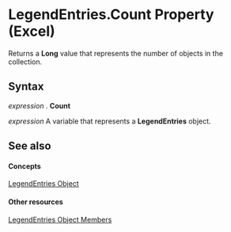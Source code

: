 
# LegendEntries.Count Property (Excel)

Returns a  **Long** value that represents the number of objects in the collection.


## Syntax

 _expression_ . **Count**

 _expression_ A variable that represents a **LegendEntries** object.


## See also


#### Concepts


[LegendEntries Object](51d98149-b90b-432b-7771-0815a0e89655.md)
#### Other resources


[LegendEntries Object Members](dddeca68-d207-60af-9c16-afe670851a08.md)
